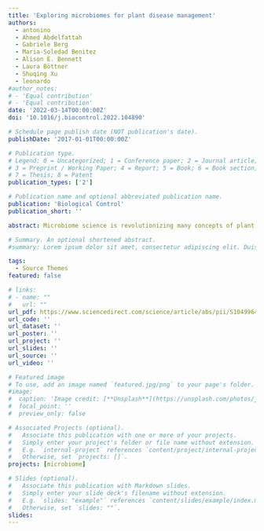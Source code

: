 ```yaml
---
title: 'Exploring microbiomes for plant disease management'
authors:
  - antonino
  - Ahmed Abdelfattah
  - Gabriele Berg
  - Maria-Soledad Benitez
  - Alison E. Bennett
  - Laura Böttner
  - Shuqing Xu
  - leonardo
#author_notes:
# - 'Equal contribution'
# - 'Equal contribution'
date: '2022-03-14T00:00:00Z'
doi: '10.1016/j.biocontrol.2022.104890'

# Schedule page publish date (NOT publication's date).
publishDate: '2017-01-01T00:00:00Z'

# Publication type.
# Legend: 0 = Uncategorized; 1 = Conference paper; 2 = Journal article;
# 3 = Preprint / Working Paper; 4 = Report; 5 = Book; 6 = Book section;
# 7 = Thesis; 8 = Patent
publication_types: ['2']

# Publication name and optional abbreviated publication name.
publication: 'Biological Control'
publication_short: ''

abstract: Microbiome science is revolutionizing many concepts of plant biology, ecology, and evolution. Understanding plant microbiomes is key to developing solutions that protect crop health without impacting the environment. In this perspective article, we highlight the importance of both the structure and functions of plant-associated microbial communities in protecting their host from pathogens. These new findings have a high potential to aid biocontrol programs and to replace traditional chemical products, guiding the transition towards a sustainable production.

# Summary. An optional shortened abstract.
#summary: Lorem ipsum dolor sit amet, consectetur adipiscing elit. Duis posuere tellus ac convallis placerat. Proin tincidunt magna sed ex sollicitudin condimentum.

tags:
  - Source Themes
featured: false

# links:
# - name: ""
#   url: ""
url_pdf: https://www.sciencedirect.com/science/article/abs/pii/S104996442200055X
url_code: ''
url_dataset: ''
url_poster: ''
url_project: ''
url_slides: ''
url_source: ''
url_video: ''

# Featured image
# To use, add an image named `featured.jpg/png` to your page's folder.
#image:
#  caption: 'Image credit: [**Unsplash**](https://unsplash.com/photos/jdD8gXaTZsc)'
#  focal_point: ''
#  preview_only: false

# Associated Projects (optional).
#   Associate this publication with one or more of your projects.
#   Simply enter your project's folder or file name without extension.
#   E.g. `internal-project` references `content/project/internal-project/index.md`.
#   Otherwise, set `projects: []`.
projects: [microbiome]

# Slides (optional).
#   Associate this publication with Markdown slides.
#   Simply enter your slide deck's filename without extension.
#   E.g. `slides: "example"` references `content/slides/example/index.md`.
#   Otherwise, set `slides: ""`.
slides:
---
```

